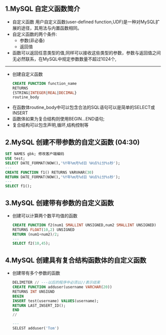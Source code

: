 ## 1.MySQL 自定义函数简介

* 自定义函数
 用户自定义函数(user-defined function,UDF)是一种对MySQL扩展的途径，其用法与内置函数相同。
* 自定义函数的两个条件:
  * 参数(非必备)
  * 返回值
* 函数可以返回任意类型的值,同样可以接收这些类型的参数，参数与返回值之间无必然联系，在MySQL中规定参数数量不超过1024个,

---

* 创建自定义函数
  ```sql
  CREATE FUNCTION function_name
  RETURNS
  {STRING|INTEGER|REAL|DECIMAL}
  routine_body
  ```
* 在函数体routine_body中可以包含合法的SQL语句可以是简单的SELECT或INSERT
* 函数体如果为复合结构则使用BEGIN...END语句;
* 复合结构可以包含声明,循环,结构控制等

## 2.MySQL 创建不带参数的自定义函数 (04:30)
  ```sql
  SET NAMES gbk; 修改客户端编码
  USE test;
  SELECT DATE_FORMAT(NOW(),'%Y年%m月%d日 %H点%i分%s秒');
---
  CREATE FUNCTION f1() RETURNS VARVHAR(30)
  RETURN DATE_FORMAT(NOW(),'%Y年%m月%d日 %H点%i分%s秒');
---
SELECT f1();
  ```
## 3.MySQL 创建带有参数的自定义函数

* 创建可以计算两个数平均值的函数
  ```sql
  CREATE FUNCTION f2(num1 SMALLINT UNSIGNED,num2 SMALLINT UNSIGNED)
  RETURNS FLOAT(10,2) UNSIGNED
  RETURN (num1+num2)/2;
  ---
  SELECT f2(10,45);
  ```
## 4.MySQL 创建具有复合结构函数体的自定义函数

* 创建带有多个参数的函数
  ```sql
  DELIMITER // ---以后的程序中必须以//表示结束
  CREATE FUNCTION adduser(username VARCHAR(20))
  RETURNS INT UNSIGND
  BEGIN 
  INSERT test(username) VALUES(username);
  RETURN LAST_INSERT_ID();
  END
  //

  ---
  SELEST adduser('Tom')
  ```
